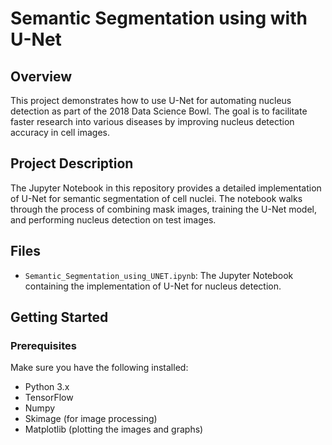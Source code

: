 # Semantic Segmentation using with U-Net

## Overview

This project demonstrates how to use U-Net for automating nucleus detection as part of the 2018 Data Science Bowl. The goal is to facilitate faster research into various diseases by improving nucleus detection accuracy in cell images.

## Project Description

The Jupyter Notebook in this repository provides a detailed implementation of U-Net for semantic segmentation of cell nuclei. The notebook walks through the process of combining mask images, training the U-Net model, and performing nucleus detection on test images.

## Files

- `Semantic_Segmentation_using_UNET.ipynb`: The Jupyter Notebook containing the implementation of U-Net for nucleus detection.

## Getting Started

### Prerequisites

Make sure you have the following installed:

- Python 3.x
- TensorFlow
- Numpy
- Skimage (for image processing)
- Matplotlib (plotting the images and graphs)
